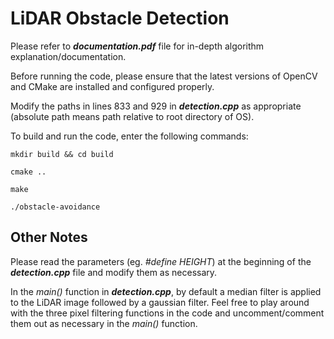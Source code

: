 # LiDAR Obstacle Detection

Please refer to ***documentation.pdf*** file for in-depth algorithm explanation/documentation.

Before running the code, please ensure that the latest versions of OpenCV and CMake are installed and configured properly.

Modify the paths in lines 833 and 929 in ***detection.cpp*** as appropriate (absolute path means path relative to root directory of OS).

To build and run the code, enter the following commands:

```mkdir build && cd build```

```cmake ..```

```make```

```./obstacle-avoidance```

## Other Notes
Please read the parameters (eg. *#define HEIGHT*) at the beginning of the ***detection.cpp*** file and modify them as necessary.

In the *main()* function in ***detection.cpp***, by default a median filter is applied to the LiDAR image followed by a gaussian filter. Feel free to play around with the three pixel filtering functions in the code and uncomment/comment them out as necessary in the *main()* function.